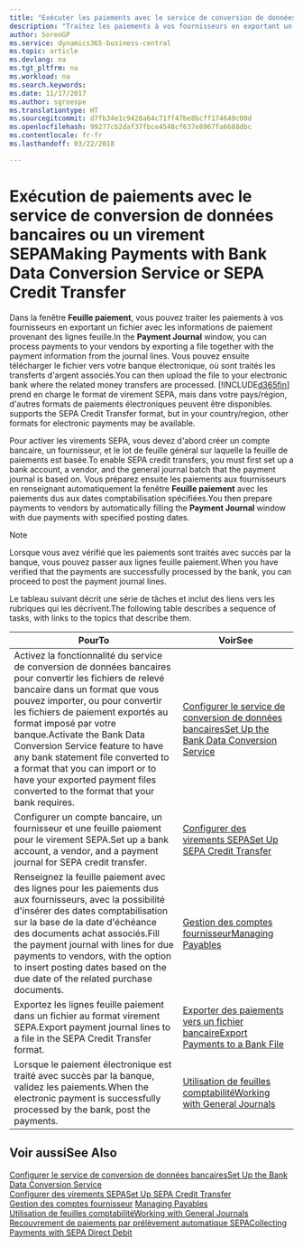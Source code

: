```yaml
---
title: "Exécuter les paiements avec le service de conversion de données bancaires ou un virement SEPA | Microsoft Docs"
description: "Traitez les paiements à vos fournisseurs en exportant un fichier avec les informations de paiement provenant des lignes feuille."
author: SorenGP
ms.service: dynamics365-business-central
ms.topic: article
ms.devlang: na
ms.tgt_pltfrm: na
ms.workload: na
ms.search.keywords: 
ms.date: 11/17/2017
ms.author: sgroespe
ms.translationtype: HT
ms.sourcegitcommit: d7fb34e1c9428a64c71ff47be8bcff174649c00d
ms.openlocfilehash: 99277cb2daf37fbce4548cf637e8967fa6688dbc
ms.contentlocale: fr-fr
ms.lasthandoff: 03/22/2018

---
```

# <a name="making-payments-with-bank-data-conversion-service-or-sepa-credit-transfer"></a><span data-ttu-id="ab6c8-103">Exécution de paiements avec le service de conversion de données bancaires ou un virement SEPA</span><span class="sxs-lookup"><span data-stu-id="ab6c8-103">Making Payments with Bank Data Conversion Service or SEPA Credit Transfer</span></span>
<span data-ttu-id="ab6c8-104">Dans la fenêtre **Feuille paiement**, vous pouvez traiter les paiements à vos fournisseurs en exportant un fichier avec les informations de paiement provenant des lignes feuille.</span><span class="sxs-lookup"><span data-stu-id="ab6c8-104">In the **Payment Journal** window, you can process payments to your vendors by exporting a file together with the payment information from the journal lines.</span></span> <span data-ttu-id="ab6c8-105">Vous pouvez ensuite télécharger le fichier vers votre banque électronique, où sont traités les transferts d'argent associés.</span><span class="sxs-lookup"><span data-stu-id="ab6c8-105">You can then upload the file to your electronic bank where the related money transfers are processed.</span></span> [!INCLUDE[d365fin](includes/d365fin_md.md)]<span data-ttu-id="ab6c8-106"> prend en charge le format de virement SEPA, mais dans votre pays/région, d'autres formats de paiements électroniques peuvent être disponibles.</span><span class="sxs-lookup"><span data-stu-id="ab6c8-106"> supports the SEPA Credit Transfer format, but in your country/region, other formats for electronic payments may be available.</span></span>   

 <span data-ttu-id="ab6c8-107">Pour activer les virements SEPA, vous devez d'abord créer un compte bancaire, un fournisseur, et le lot de feuille général sur laquelle la feuille de paiements est basée.</span><span class="sxs-lookup"><span data-stu-id="ab6c8-107">To enable SEPA credit transfers, you must first set up a bank account, a vendor, and the general journal batch that the payment journal is based on.</span></span> <span data-ttu-id="ab6c8-108">Vous préparez ensuite les paiements aux fournisseurs en renseignant automatiquement la fenêtre **Feuille paiement** avec les paiements dus aux dates comptabilisation spécifiées.</span><span class="sxs-lookup"><span data-stu-id="ab6c8-108">You then prepare payments to vendors by automatically filling the **Payment Journal** window with due payments with specified posting dates.</span></span>  

> [!NOTE]  
>  <span data-ttu-id="ab6c8-109">Lorsque vous avez vérifié que les paiements sont traités avec succès par la banque, vous pouvez passer aux lignes feuille paiement.</span><span class="sxs-lookup"><span data-stu-id="ab6c8-109">When you have verified that the payments are successfully processed by the bank, you can proceed to post the payment journal lines.</span></span>  

 <span data-ttu-id="ab6c8-110">Le tableau suivant décrit une série de tâches et inclut des liens vers les rubriques qui les décrivent.</span><span class="sxs-lookup"><span data-stu-id="ab6c8-110">The following table describes a sequence of tasks, with links to the topics that describe them.</span></span>   

|<span data-ttu-id="ab6c8-111">**Pour**</span><span class="sxs-lookup"><span data-stu-id="ab6c8-111">**To**</span></span>|<span data-ttu-id="ab6c8-112">**Voir**</span><span class="sxs-lookup"><span data-stu-id="ab6c8-112">**See**</span></span>|  
|------------|-------------|  
|<span data-ttu-id="ab6c8-113">Activez la fonctionnalité du service de conversion de données bancaires pour convertir les fichiers de relevé bancaire dans un format que vous pouvez importer, ou pour convertir les fichiers de paiement exportés au format imposé par votre banque.</span><span class="sxs-lookup"><span data-stu-id="ab6c8-113">Activate the Bank Data Conversion Service feature to have any bank statement file converted to a format that you can import or to have your exported payment files converted to the format that your bank requires.</span></span>|[<span data-ttu-id="ab6c8-114">Configurer le service de conversion de données bancaires</span><span class="sxs-lookup"><span data-stu-id="ab6c8-114">Set Up the Bank Data Conversion Service</span></span>](bank-how-setup-bank-statement-service.md)|  
|<span data-ttu-id="ab6c8-115">Configurer un compte bancaire, un fournisseur et une feuille paiement pour le virement SEPA.</span><span class="sxs-lookup"><span data-stu-id="ab6c8-115">Set up a bank account, a vendor, and a payment journal for SEPA credit transfer.</span></span>|[<span data-ttu-id="ab6c8-116">Configurer des virements SEPA</span><span class="sxs-lookup"><span data-stu-id="ab6c8-116">Set Up SEPA Credit Transfer</span></span>](finance-how-to-set-up-sepa-credit-transfer.md)|  
|<span data-ttu-id="ab6c8-117">Renseignez la feuille paiement avec des lignes pour les paiements dus aux fournisseurs, avec la possibilité d'insérer des dates comptabilisation sur la base de la date d'échéance des documents achat associés.</span><span class="sxs-lookup"><span data-stu-id="ab6c8-117">Fill the payment journal with lines for due payments to vendors, with the option to insert posting dates based on the due date of the related purchase documents.</span></span>|[<span data-ttu-id="ab6c8-118">Gestion des comptes fournisseur</span><span class="sxs-lookup"><span data-stu-id="ab6c8-118">Managing Payables</span></span>](payables-manage-payables.md)|  
|<span data-ttu-id="ab6c8-119">Exportez les lignes feuille paiement dans un fichier au format virement SEPA.</span><span class="sxs-lookup"><span data-stu-id="ab6c8-119">Export payment journal lines to a file in the SEPA Credit Transfer format.</span></span>|[<span data-ttu-id="ab6c8-120">Exporter des paiements vers un fichier bancaire</span><span class="sxs-lookup"><span data-stu-id="ab6c8-120">Export Payments to a Bank File</span></span>](payables-how-export-payments-bank-file.md)|  
|<span data-ttu-id="ab6c8-121">Lorsque le paiement électronique est traité avec succès par la banque, validez les paiements.</span><span class="sxs-lookup"><span data-stu-id="ab6c8-121">When the electronic payment is successfully processed by the bank, post the payments.</span></span>|[<span data-ttu-id="ab6c8-122">Utilisation de feuilles comptabilité</span><span class="sxs-lookup"><span data-stu-id="ab6c8-122">Working with General Journals</span></span>](ui-work-general-journals.md)|  

## <a name="see-also"></a><span data-ttu-id="ab6c8-123">Voir aussi</span><span class="sxs-lookup"><span data-stu-id="ab6c8-123">See Also</span></span>  
[<span data-ttu-id="ab6c8-124">Configurer le service de conversion de données bancaires</span><span class="sxs-lookup"><span data-stu-id="ab6c8-124">Set Up the Bank Data Conversion Service</span></span>](bank-how-setup-bank-statement-service.md)  
[<span data-ttu-id="ab6c8-125">Configurer des virements SEPA</span><span class="sxs-lookup"><span data-stu-id="ab6c8-125">Set Up SEPA Credit Transfer</span></span>](finance-how-to-set-up-sepa-credit-transfer.md)  
<span data-ttu-id="ab6c8-126">[Gestion des comptes fournisseur](payables-manage-payables.md) </span><span class="sxs-lookup"><span data-stu-id="ab6c8-126">[Managing Payables](payables-manage-payables.md) </span></span>  
[<span data-ttu-id="ab6c8-127">Utilisation de feuilles comptabilité</span><span class="sxs-lookup"><span data-stu-id="ab6c8-127">Working with General Journals</span></span>](ui-work-general-journals.md)  
[<span data-ttu-id="ab6c8-128">Recouvrement de paiements par prélèvement automatique SEPA</span><span class="sxs-lookup"><span data-stu-id="ab6c8-128">Collecting Payments with SEPA Direct Debit</span></span>](finance-collect-payments-with-sepa-direct-debit.md)   

